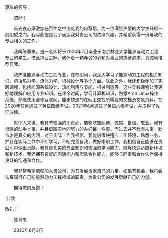 尊敬的领导：

　　您好！

　　首先衷心感激您在百忙之中浏览我的自荐信，为一位满腔热情的大学生开启一扇期望之门。我写此信是为了表达我对贵公司的浓厚兴趣，并希望获得一份与我的专业相关的工作。

　　我叫陈尊来，是一名即将于2024年7月毕业于南京林业大学能源与动力工程专业的学生。借此择业之际，我怀着一颗赤诚的心和对事业的执著追求，真诚地推荐自我。

　　我热爱能源与动力工程专业，在校期间，我深入学习了能源动力工程的相关知识，包括热力学、流体力学、机械设计等多个方面。除此之外，我还积极参加了实践课程，包括能源系统设计、热能利用与节能、机械制造等，这些实践课程让我更好地理解和应用专业知识。在课余时间，学习计算机知识，熟悉Arch Linux操作系统，熟练使用全球互联网，能够快速的在网上查找所需要的文档及文献资料。在2020年12月通过了英语四级考试，2021年6月通过了英语六级考试，并取得了优异成绩。

　　就个人来讲，我具有较强的职责心，能够吃苦耐劳、诚实、自信、敬业。我有很强的动手本事，并且脚踏实地的努力的办好每一件事。而过去并不代表未来，勤奋才是真实的内涵，对于实际工作我相信，我能够很快适应工作环境，熟悉业务，并且在实际工作中不断学习，不断完善自我，做好本职工作。我相信自己能够在贵公司中做出贡献。我具备扎实的专业知识和较强的学习能力，能够快速适应新环境和新技术。我还拥有良好的沟通能力和团队合作能力，能够与同事和合作伙伴保持良好的沟通和合作。

　　我非常希望能够加入贵公司，为其发展贡献自己的力量。如果有机会，我将会认真履行自己在能源动力工程领域的职责，为贵公司的发展贡献自己的力量。

　　期待您的反馈！

​		此致

敬礼！

　　陈尊来

　　2023年6月3日